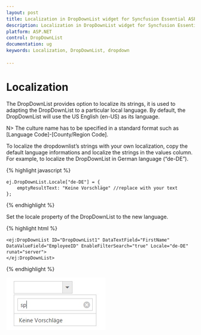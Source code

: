```yaml
---
layout: post
title: Localization in DropDownList widget for Syncfusion Essential ASP.NET
description: Localization in DropDownList widget for Syncfusion Essential ASP.NET
platform: ASP.NET
control: DropDownList
documentation: ug
keywords: Localization, DropDownList, dropdown

---
```

# Localization

The DropDownList provides option to localize its strings, it is used to adapting the DropDownList to a particular local language. By default, the DropDownList will use the US English (en-US) as its language.

N> The culture name has to be specified in a standard format such as [Language Code]-[County/Region Code].

To localize the dropdownlist’s strings with your own localization, copy the default language informations and localize the strings in the values column. For example, to localize the DropDownList in German language (“de-DE”).

{% highlight javascript %}

    ej.DropDownList.Locale["de-DE"] = {
        emptyResultText: "Keine Vorschläge" //replace with your text  
    };
    
{% endhighlight %}

Set the locale property of the DropDownList to the new language.


{% highlight html %}

    <ej:DropDownList ID="DropDownList1" DataTextField="FirstName" DataValueField="EmployeeID" EnableFilterSearch="true" Locale="de-DE" runat="server">
    </ej:DropDownList>

{% endhighlight %}

![](Localization_images/Locale.jpg)

